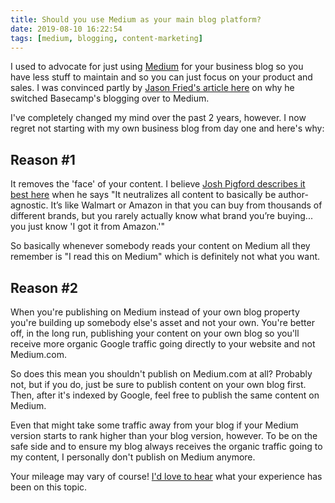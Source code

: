 ```yaml
---
title: Should you use Medium as your main blog platform?
date: 2019-08-10 16:22:54
tags: [medium, blogging, content-marketing]
---
```


I used to advocate for just using [Medium](https://medium.com) for your business blog so you have less stuff to maintain and so you can just focus on your product and sales. I was convinced partly by [Jason Fried's article here](https://m.signalvnoise.com/signal-v--noise-moves-to-medium/) on why he switched Basecamp's blogging over to Medium.

I've completely changed my mind over the past 2 years, however. I now regret not starting with my own business blog from day one and here's why:

## Reason #1

It removes the 'face' of your content. I believe [Josh Pigford describes it best here](https://baremetrics.com/blog/medium-back-to-blog) when he says "It neutralizes all content to basically be author-agnostic. It’s like Walmart or Amazon in that you can buy from thousands of different brands, but you rarely actually know what brand you’re buying... you just know 'I got it from Amazon.'"

So basically whenever somebody reads your content on Medium all they remember is "I read this on Medium" which is definitely not what you want.

## Reason #2

When you're publishing on Medium instead of your own blog property you're building up somebody else's asset and not your own.  You're better off, in the long run, publishing your content on your own blog so you'll receive more organic Google traffic going directly to your website and not Medium.com. 

So does this mean you shouldn't publish on Medium.com at all? Probably not, but if you do, just be sure to publish content on your own blog first. Then, after it's indexed by Google, feel free to publish the same content on Medium. 

Even that might take some traffic away from your blog if your Medium version starts to rank higher than your blog version, however. To be on the safe side and to ensure my blog always receives the organic traffic going to my content, I personally don't publish on Medium anymore.

Your mileage may vary of course! [I'd love to hear](https://twitter.com/stevelongoria) what your experience has been on this topic.